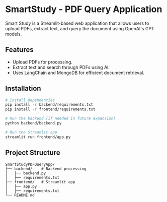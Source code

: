 # SmartStudy - PDF Query Application

Smart Study is a Streamlit-based web application that allows users to upload PDFs, extract text, and query the document using OpenAI's GPT models.

## Features
- Upload PDFs for processing.
- Extract text and search through PDFs using AI.
- Uses LangChain and MongoDB for efficient document retrieval.

## Installation
```sh
# Install dependencies
pip install -r backend/requirements.txt
pip install -r frontend/requirements.txt

# Run the backend (if needed in future expansion)
python backend/backend.py

# Run the Streamlit app
streamlit run frontend/app.py
```

## Project Structure
```
SmartStudyPDFQueryApp/
├── backend/    # Backend processing
│   ├── backend.py
│   ├── requirements.txt
├── frontend/   # Streamlit app
│   ├── app.py
│   ├── requirements.txt
└── README.md
```
